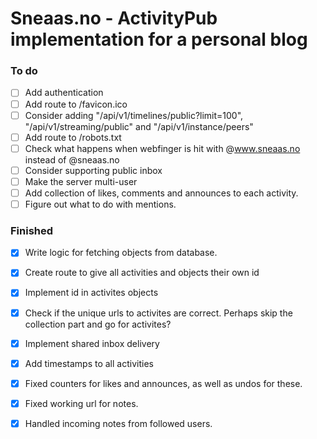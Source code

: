 # Sneaas.no - ActivityPub implementation for a personal blog


### To do
- [ ] Add authentication
- [ ] Add route to /favicon.ico
- [ ] Consider adding "/api/v1/timelines/public?limit=100", "/api/v1/streaming/public" and "/api/v1/instance/peers"
- [ ] Add route to /robots.txt
- [ ] Check what happens when webfinger is hit with @www.sneaas.no instead of @sneaas.no
- [ ] Consider supporting public inbox
- [ ] Make the server multi-user
- [ ] Add collection of likes, comments and announces to each activity.
- [ ] Figure out what to do with mentions.

### Finished
- [X] Write logic for fetching objects from database.
- [X] Create route to give all activities and objects their own id
- [X] Implement id in activites objects
- [X] Check if the unique urls to activites are correct. Perhaps skip the collection part and go for activites?
- [X] Implement shared inbox delivery
- [X] Add timestamps to all activities
- [X] Fixed counters for likes and announces, as well as undos for these. 
- [X] Fixed working url for notes.
- [X] Handled incoming notes from followed users.
 